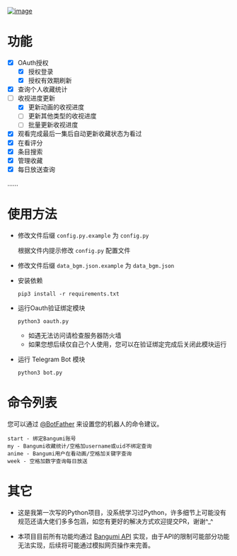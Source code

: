 [![image](https://cdn.jsdelivr.net/gh/Ukenn2112/image/BangumiTelegramBot.png)](https://github.com/Ukenn2112/BangumiTelegramBot/)


# 功能

- [x] OAuth授权
  - [x] 授权登录
  - [x] 授权有效期刷新
- [x] 查询个人收藏统计
- [ ] 收视进度更新
  - [x] 更新动画的收视进度
  - [ ] 更新其他类型的收视进度
  - [ ] 批量更新收视进度
- [x] 观看完成最后一集后自动更新收藏状态为看过
- [x] 在看评分
- [x] 条目搜索
- [x] 管理收藏
- [x] 每日放送查询

......
# 使用方法

- 修改文件后缀 `config.py.example` 为 `config.py`

  根据文件内提示修改 `config.py` 配置文件

- 修改文件后缀 `data_bgm.json.example` 为 `data_bgm.json`

- 安装依赖

  ```
  pip3 install -r requirements.txt
  ```

- 运行Oauth验证绑定模块

  ```
  python3 oauth.py
  ```
  
  - 如遇无法访问请检查服务器防火墙
  - 如果您想后续仅自己个人使用，您可以在验证绑定完成后关闭此模块运行

- 运行 Telegram Bot 模块

  ```
  python3 bot.py
  ```

# 命令列表

您可以通过 [@BotFather](https://t.me/botfather) 来设置您的机器人的命令建议。

```
start - 绑定Bangumi账号
my - Bangumi收藏统计/空格加username或uid不绑定查询
anime - Bangumi用户在看动画/空格加关键字查询
week - 空格加数字查询每日放送
```

# 其它

- 这是我第一次写的Python项目，没系统学习过Python，许多细节上可能没有规范还请大佬们多多包涵，如您有更好的解决方式欢迎提交PR，谢谢^_^

- 本项目目前所有功能均通过 [Bangumi API](https://github.com/bangumi/api) 实现，由于API的限制可能部分功能无法实现，后续将可能通过模拟网页操作来完善。
